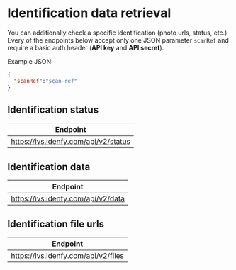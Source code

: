 # Identification data retrieval

You can additionally check a specific identification (photo urls, status, etc.)
Every of the endpoints below accept only one JSON parameter `scanRef` and require a basic auth header (**API key** and **API secret**).

Example JSON:
```json
{
  "scanRef":"scan-ref"
}
```

## Identification status

|Endpoint                            |
|------------------------------------|
|https://ivs.idenfy.com/api/v2/status|

## Identification data

|Endpoint                            |
|------------------------------------|
|https://ivs.idenfy.com/api/v2/data  |

## Identification file urls

|Endpoint                            |
|------------------------------------|
|https://ivs.idenfy.com/api/v2/files |

